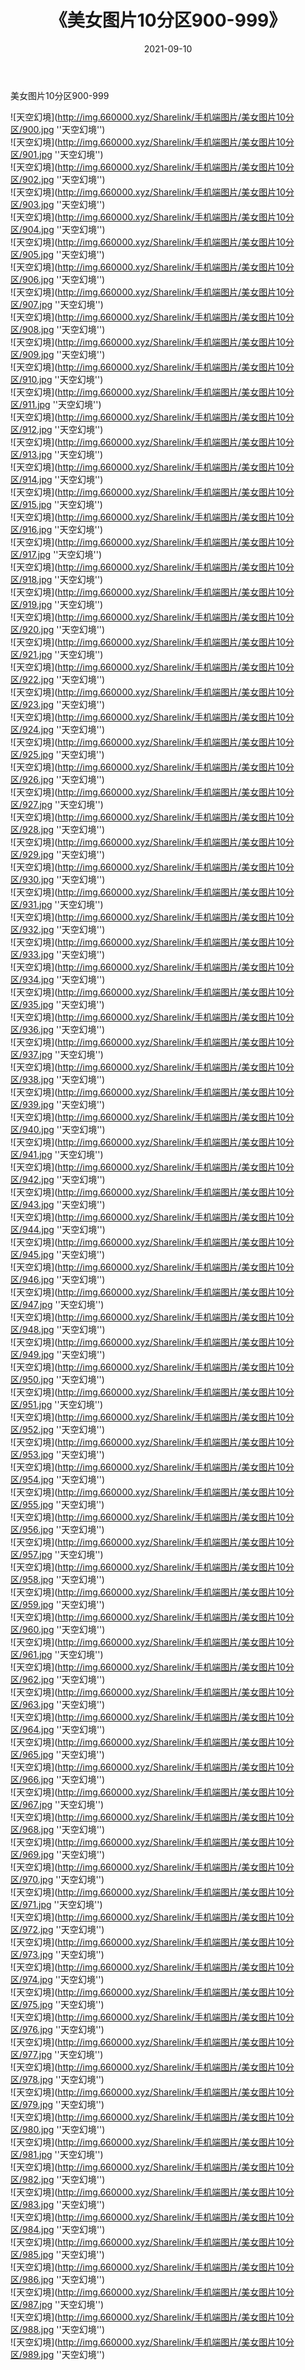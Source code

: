 ﻿---
layout: post
title:  《美女图片10分区900-999》
date:   2021-09-10
img: http://img.660000.xyz/Sharelink/手机端图片/美女图片10分区/000-9.jpg
categories: [美女, 性感, 泳衣]
---

美女图片10分区900-999


![天空幻境](http://img.660000.xyz/Sharelink/手机端图片/美女图片10分区/900.jpg ''天空幻境'') <br>
![天空幻境](http://img.660000.xyz/Sharelink/手机端图片/美女图片10分区/901.jpg ''天空幻境'') <br>
![天空幻境](http://img.660000.xyz/Sharelink/手机端图片/美女图片10分区/902.jpg ''天空幻境'') <br>
![天空幻境](http://img.660000.xyz/Sharelink/手机端图片/美女图片10分区/903.jpg ''天空幻境'') <br>
![天空幻境](http://img.660000.xyz/Sharelink/手机端图片/美女图片10分区/904.jpg ''天空幻境'') <br>
![天空幻境](http://img.660000.xyz/Sharelink/手机端图片/美女图片10分区/905.jpg ''天空幻境'') <br>
![天空幻境](http://img.660000.xyz/Sharelink/手机端图片/美女图片10分区/906.jpg ''天空幻境'') <br>
![天空幻境](http://img.660000.xyz/Sharelink/手机端图片/美女图片10分区/907.jpg ''天空幻境'') <br>
![天空幻境](http://img.660000.xyz/Sharelink/手机端图片/美女图片10分区/908.jpg ''天空幻境'') <br>
![天空幻境](http://img.660000.xyz/Sharelink/手机端图片/美女图片10分区/909.jpg ''天空幻境'') <br>
![天空幻境](http://img.660000.xyz/Sharelink/手机端图片/美女图片10分区/910.jpg ''天空幻境'') <br>
![天空幻境](http://img.660000.xyz/Sharelink/手机端图片/美女图片10分区/911.jpg ''天空幻境'') <br>
![天空幻境](http://img.660000.xyz/Sharelink/手机端图片/美女图片10分区/912.jpg ''天空幻境'') <br>
![天空幻境](http://img.660000.xyz/Sharelink/手机端图片/美女图片10分区/913.jpg ''天空幻境'') <br>
![天空幻境](http://img.660000.xyz/Sharelink/手机端图片/美女图片10分区/914.jpg ''天空幻境'') <br>
![天空幻境](http://img.660000.xyz/Sharelink/手机端图片/美女图片10分区/915.jpg ''天空幻境'') <br>
![天空幻境](http://img.660000.xyz/Sharelink/手机端图片/美女图片10分区/916.jpg ''天空幻境'') <br>
![天空幻境](http://img.660000.xyz/Sharelink/手机端图片/美女图片10分区/917.jpg ''天空幻境'') <br>
![天空幻境](http://img.660000.xyz/Sharelink/手机端图片/美女图片10分区/918.jpg ''天空幻境'') <br>
![天空幻境](http://img.660000.xyz/Sharelink/手机端图片/美女图片10分区/919.jpg ''天空幻境'') <br>
![天空幻境](http://img.660000.xyz/Sharelink/手机端图片/美女图片10分区/920.jpg ''天空幻境'') <br>
![天空幻境](http://img.660000.xyz/Sharelink/手机端图片/美女图片10分区/921.jpg ''天空幻境'') <br>
![天空幻境](http://img.660000.xyz/Sharelink/手机端图片/美女图片10分区/922.jpg ''天空幻境'') <br>
![天空幻境](http://img.660000.xyz/Sharelink/手机端图片/美女图片10分区/923.jpg ''天空幻境'') <br>
![天空幻境](http://img.660000.xyz/Sharelink/手机端图片/美女图片10分区/924.jpg ''天空幻境'') <br>
![天空幻境](http://img.660000.xyz/Sharelink/手机端图片/美女图片10分区/925.jpg ''天空幻境'') <br>
![天空幻境](http://img.660000.xyz/Sharelink/手机端图片/美女图片10分区/926.jpg ''天空幻境'') <br>
![天空幻境](http://img.660000.xyz/Sharelink/手机端图片/美女图片10分区/927.jpg ''天空幻境'') <br>
![天空幻境](http://img.660000.xyz/Sharelink/手机端图片/美女图片10分区/928.jpg ''天空幻境'') <br>
![天空幻境](http://img.660000.xyz/Sharelink/手机端图片/美女图片10分区/929.jpg ''天空幻境'') <br>
![天空幻境](http://img.660000.xyz/Sharelink/手机端图片/美女图片10分区/930.jpg ''天空幻境'') <br>
![天空幻境](http://img.660000.xyz/Sharelink/手机端图片/美女图片10分区/931.jpg ''天空幻境'') <br>
![天空幻境](http://img.660000.xyz/Sharelink/手机端图片/美女图片10分区/932.jpg ''天空幻境'') <br>
![天空幻境](http://img.660000.xyz/Sharelink/手机端图片/美女图片10分区/933.jpg ''天空幻境'') <br>
![天空幻境](http://img.660000.xyz/Sharelink/手机端图片/美女图片10分区/934.jpg ''天空幻境'') <br>
![天空幻境](http://img.660000.xyz/Sharelink/手机端图片/美女图片10分区/935.jpg ''天空幻境'') <br>
![天空幻境](http://img.660000.xyz/Sharelink/手机端图片/美女图片10分区/936.jpg ''天空幻境'') <br>
![天空幻境](http://img.660000.xyz/Sharelink/手机端图片/美女图片10分区/937.jpg ''天空幻境'') <br>
![天空幻境](http://img.660000.xyz/Sharelink/手机端图片/美女图片10分区/938.jpg ''天空幻境'') <br>
![天空幻境](http://img.660000.xyz/Sharelink/手机端图片/美女图片10分区/939.jpg ''天空幻境'') <br>
![天空幻境](http://img.660000.xyz/Sharelink/手机端图片/美女图片10分区/940.jpg ''天空幻境'') <br>
![天空幻境](http://img.660000.xyz/Sharelink/手机端图片/美女图片10分区/941.jpg ''天空幻境'') <br>
![天空幻境](http://img.660000.xyz/Sharelink/手机端图片/美女图片10分区/942.jpg ''天空幻境'') <br>
![天空幻境](http://img.660000.xyz/Sharelink/手机端图片/美女图片10分区/943.jpg ''天空幻境'') <br>
![天空幻境](http://img.660000.xyz/Sharelink/手机端图片/美女图片10分区/944.jpg ''天空幻境'') <br>
![天空幻境](http://img.660000.xyz/Sharelink/手机端图片/美女图片10分区/945.jpg ''天空幻境'') <br>
![天空幻境](http://img.660000.xyz/Sharelink/手机端图片/美女图片10分区/946.jpg ''天空幻境'') <br>
![天空幻境](http://img.660000.xyz/Sharelink/手机端图片/美女图片10分区/947.jpg ''天空幻境'') <br>
![天空幻境](http://img.660000.xyz/Sharelink/手机端图片/美女图片10分区/948.jpg ''天空幻境'') <br>
![天空幻境](http://img.660000.xyz/Sharelink/手机端图片/美女图片10分区/949.jpg ''天空幻境'') <br>
![天空幻境](http://img.660000.xyz/Sharelink/手机端图片/美女图片10分区/950.jpg ''天空幻境'') <br>
![天空幻境](http://img.660000.xyz/Sharelink/手机端图片/美女图片10分区/951.jpg ''天空幻境'') <br>
![天空幻境](http://img.660000.xyz/Sharelink/手机端图片/美女图片10分区/952.jpg ''天空幻境'') <br>
![天空幻境](http://img.660000.xyz/Sharelink/手机端图片/美女图片10分区/953.jpg ''天空幻境'') <br>
![天空幻境](http://img.660000.xyz/Sharelink/手机端图片/美女图片10分区/954.jpg ''天空幻境'') <br>
![天空幻境](http://img.660000.xyz/Sharelink/手机端图片/美女图片10分区/955.jpg ''天空幻境'') <br>
![天空幻境](http://img.660000.xyz/Sharelink/手机端图片/美女图片10分区/956.jpg ''天空幻境'') <br>
![天空幻境](http://img.660000.xyz/Sharelink/手机端图片/美女图片10分区/957.jpg ''天空幻境'') <br>
![天空幻境](http://img.660000.xyz/Sharelink/手机端图片/美女图片10分区/958.jpg ''天空幻境'') <br>
![天空幻境](http://img.660000.xyz/Sharelink/手机端图片/美女图片10分区/959.jpg ''天空幻境'') <br>
![天空幻境](http://img.660000.xyz/Sharelink/手机端图片/美女图片10分区/960.jpg ''天空幻境'') <br>
![天空幻境](http://img.660000.xyz/Sharelink/手机端图片/美女图片10分区/961.jpg ''天空幻境'') <br>
![天空幻境](http://img.660000.xyz/Sharelink/手机端图片/美女图片10分区/962.jpg ''天空幻境'') <br>
![天空幻境](http://img.660000.xyz/Sharelink/手机端图片/美女图片10分区/963.jpg ''天空幻境'') <br>
![天空幻境](http://img.660000.xyz/Sharelink/手机端图片/美女图片10分区/964.jpg ''天空幻境'') <br>
![天空幻境](http://img.660000.xyz/Sharelink/手机端图片/美女图片10分区/965.jpg ''天空幻境'') <br>
![天空幻境](http://img.660000.xyz/Sharelink/手机端图片/美女图片10分区/966.jpg ''天空幻境'') <br>
![天空幻境](http://img.660000.xyz/Sharelink/手机端图片/美女图片10分区/967.jpg ''天空幻境'') <br>
![天空幻境](http://img.660000.xyz/Sharelink/手机端图片/美女图片10分区/968.jpg ''天空幻境'') <br>
![天空幻境](http://img.660000.xyz/Sharelink/手机端图片/美女图片10分区/969.jpg ''天空幻境'') <br>
![天空幻境](http://img.660000.xyz/Sharelink/手机端图片/美女图片10分区/970.jpg ''天空幻境'') <br>
![天空幻境](http://img.660000.xyz/Sharelink/手机端图片/美女图片10分区/971.jpg ''天空幻境'') <br>
![天空幻境](http://img.660000.xyz/Sharelink/手机端图片/美女图片10分区/972.jpg ''天空幻境'') <br>
![天空幻境](http://img.660000.xyz/Sharelink/手机端图片/美女图片10分区/973.jpg ''天空幻境'') <br>
![天空幻境](http://img.660000.xyz/Sharelink/手机端图片/美女图片10分区/974.jpg ''天空幻境'') <br>
![天空幻境](http://img.660000.xyz/Sharelink/手机端图片/美女图片10分区/975.jpg ''天空幻境'') <br>
![天空幻境](http://img.660000.xyz/Sharelink/手机端图片/美女图片10分区/976.jpg ''天空幻境'') <br>
![天空幻境](http://img.660000.xyz/Sharelink/手机端图片/美女图片10分区/977.jpg ''天空幻境'') <br>
![天空幻境](http://img.660000.xyz/Sharelink/手机端图片/美女图片10分区/978.jpg ''天空幻境'') <br>
![天空幻境](http://img.660000.xyz/Sharelink/手机端图片/美女图片10分区/979.jpg ''天空幻境'') <br>
![天空幻境](http://img.660000.xyz/Sharelink/手机端图片/美女图片10分区/980.jpg ''天空幻境'') <br>
![天空幻境](http://img.660000.xyz/Sharelink/手机端图片/美女图片10分区/981.jpg ''天空幻境'') <br>
![天空幻境](http://img.660000.xyz/Sharelink/手机端图片/美女图片10分区/982.jpg ''天空幻境'') <br>
![天空幻境](http://img.660000.xyz/Sharelink/手机端图片/美女图片10分区/983.jpg ''天空幻境'') <br>
![天空幻境](http://img.660000.xyz/Sharelink/手机端图片/美女图片10分区/984.jpg ''天空幻境'') <br>
![天空幻境](http://img.660000.xyz/Sharelink/手机端图片/美女图片10分区/985.jpg ''天空幻境'') <br>
![天空幻境](http://img.660000.xyz/Sharelink/手机端图片/美女图片10分区/986.jpg ''天空幻境'') <br>
![天空幻境](http://img.660000.xyz/Sharelink/手机端图片/美女图片10分区/987.jpg ''天空幻境'') <br>
![天空幻境](http://img.660000.xyz/Sharelink/手机端图片/美女图片10分区/988.jpg ''天空幻境'') <br>
![天空幻境](http://img.660000.xyz/Sharelink/手机端图片/美女图片10分区/989.jpg ''天空幻境'') <br>
